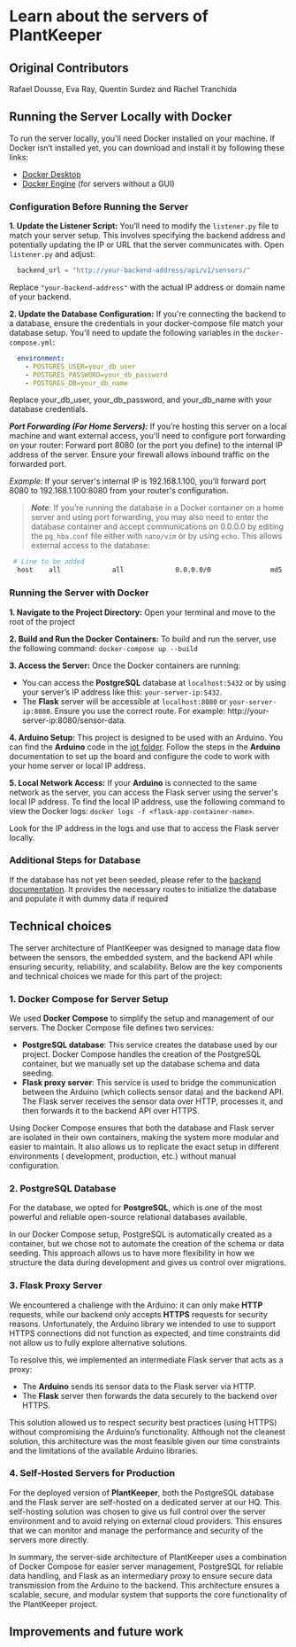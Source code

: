 # Learn about the servers of PlantKeeper

## Original Contributors
Rafael Dousse, Eva Ray, Quentin Surdez and Rachel Tranchida

## Running the Server Locally with Docker

To run the server locally, you'll need Docker installed on your machine. If Docker isn’t installed yet, you can download and install it by following these links:

  - [Docker Desktop](https://www.docker.com/products/docker-desktop)
  - [Docker Engine](https://docs.docker.com/engine/install/) (for servers without a GUI)

### Configuration Before Running the Server

__1. Update the Listener Script:__ You’ll need to modify the `listener.py` file to match your server setup. This involves specifying the backend address and potentially updating the IP or URL that the server communicates with. Open `listener.py` and adjust:

```python
  backend_url = "http://your-backend-address/api/v1/sensors/"
```
Replace `"your-backend-address"` with the actual IP address or domain name of your backend.

__2. Update the Database Configuration:__ If you're connecting the backend to a database, ensure the credentials in your docker-compose file match your database setup. You’ll need to update the following variables in the `docker-compose.yml`:

```yaml
  environment:
    - POSTGRES_USER=your_db_user
    - POSTGRES_PASSWORD=your_db_password
    - POSTGRES_DB=your_db_name
```
Replace your_db_user, your_db_password, and your_db_name with your database credentials.

__*Port Forwarding (For Home Servers):*__ If you’re hosting this server on a local machine and want external access, you'll need to configure port forwarding on your router:
    Forward port 8080 (or the port you define) to the internal IP address of the server.
    Ensure your firewall allows inbound traffic on the forwarded port.

*Example:* If your server's internal IP is 192.168.1.100, you’ll forward port 8080 to 192.168.1.100:8080 from your router's configuration.
> **_Note_**: If you’re running the database in a Docker container on a home server and using port forwarding, you may also need to enter the database container and accept communications on 0.0.0.0 by editing the `pg_hba.conf` file either with `nano/vim` or by using `echo`. This allows external access to the database:
```bash
 # Line to be added 
  host    all             all             0.0.0.0/0               md5
```
### Running the Server with Docker

__1. Navigate to the Project Directory:__ Open your terminal and move to the root of the project

__2. Build and Run the Docker Containers:__ To build and run the server, use the following command: `docker-compose up --build`

__3. Access the Server:__ Once the Docker containers are running:

- You can access the __PostgreSQL__ database at `localhost:5432` or by using your server’s IP address like this: `your-server-ip:5432`.
- The __Flask__ server will be accessible at `localhost:8080` or `your-server-ip:8080`. Ensure you use the correct route. For example: http://your-server-ip:8080/sensor-data.

__4. Arduino Setup:__ This project is designed to be used with an Arduino. You can find the __Arduino__ code in the [iot folder](https://github.com/Plant-keeper/iot). Follow the steps in the __Arduino__ documentation to set up the board and configure the code to work with your home server or local IP address.

__5. Local Network Access:__
If your __Arduino__ is connected to the same network as the server, you can access the Flask server using the server's local IP address. To find the local IP address, use the following command to view the Docker logs: `docker logs -f <flask-app-container-name>`.

Look for the IP address in the logs and use that to access the Flask server locally.

### Additional Steps for Database

If the database has not yet been seeded, please refer to the [backend documentation](https://github.com/Plant-keeper/backend). It provides the necessary routes to initialize the database and populate it with dummy data if required


## Technical choices

The server architecture of PlantKeeper was designed to manage data flow between the sensors, the embedded system, and
the backend API while ensuring security, reliability, and scalability. Below are the key components and technical
choices we made for this part of the project:

### 1. Docker Compose for Server Setup

We used __Docker Compose__ to simplify the setup and management of our servers. The Docker Compose file defines two
services:

- __PostgreSQL database__: This service creates the database used by our project. Docker Compose handles the creation of
  the PostgreSQL container, but we manually set up the database schema and data seeding.
- __Flask proxy server__: This service is used to bridge the communication between the Arduino (which collects sensor
  data) and the backend API. The Flask server receives the sensor data over HTTP, processes it, and then forwards it to
  the backend API over HTTPS.

Using Docker Compose ensures that both the database and Flask server are isolated in their own containers, making the
system more modular and easier to maintain. It also allows us to replicate the exact setup in different environments (
development, production, etc.) without manual configuration.

### 2. PostgreSQL Database

For the database, we opted for __PostgreSQL__, which is one of the most powerful and reliable open-source relational
databases available.

In our Docker Compose setup, PostgreSQL is automatically created as a container, but we chose not to automate the
creation of the schema or data seeding. This approach allows us to have more flexibility in how we structure the data
during development and gives us control over migrations.

### 3. Flask Proxy Server

We encountered a challenge with the Arduino: it can only make __HTTP__ requests, while our backend only accepts __HTTPS__
requests for security reasons. Unfortunately, the Arduino library we intended to use to support HTTPS connections did
not function as expected, and time constraints did not allow us to fully explore alternative solutions.

To resolve this, we implemented an intermediate Flask server that acts as a proxy:

- The __Arduino__ sends its sensor data to the Flask server via HTTP.
- The __Flask__ server then forwards the data securely to the backend over HTTPS.

This solution allowed us to respect security best practices (using HTTPS) without compromising the Arduino’s
functionality. Although not the cleanest solution, this architecture was the most feasible given our time constraints
and the limitations of the available Arduino libraries.

### 4. Self-Hosted Servers for Production

For the deployed version of __PlantKeeper__, both the PostgreSQL database and the Flask server are self-hosted on a
dedicated server at our HQ. This self-hosting solution was chosen to give us full control over the server environment
and to avoid relying on external cloud providers. This ensures that we can monitor and manage the performance and
security of the servers more directly.

In summary, the server-side architecture of PlantKeeper uses a combination of Docker Compose for easier server
management, PostgreSQL for reliable data handling, and Flask as an intermediary proxy to ensure secure data transmission
from the Arduino to the backend. This architecture ensures a scalable, secure, and modular system that supports the core
functionality of the PlantKeeper project.

## Improvements and future work